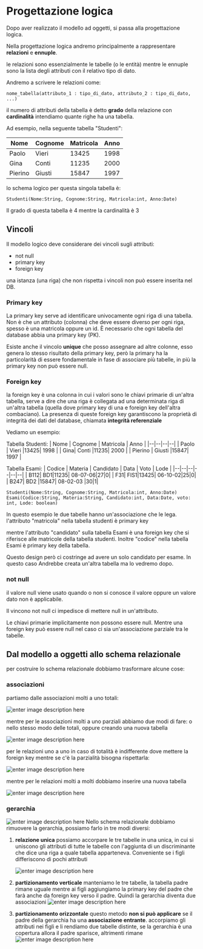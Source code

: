 ﻿# Progettazione logica

Dopo aver realizzato il modello ad oggetti, si passa alla progettazione logica.

Nella progettazione logica andremo principalmente a rappresentare **relazioni** e **ennuple**.

le relazioni sono essenzialmente le tabelle (o le entità) mentre le ennuple sono la lista degli attributi con il relativo tipo di dato.

Andremo a scrivere le relazioni come:

`nome_tabella(attributo_1 : tipo_di_dato, attributo_2 : tipo_di_dato, ...)`

il numero di attributi della tabella è detto **grado** della relazione
con **cardinalità** intendiamo quante righe ha una tabella.


Ad esempio, nella seguente tabella "Studenti":

| Nome | Cognome | Matricola | Anno |
|--|--|--|--|
| Paolo | Vieri |13425| 1998 |
| Gina| Conti |11235| 2000 |
| Pierino | Giusti |15847| 1997 |

lo schema logico per questa singola tabella è:

`Studenti(Nome:String, Cognome:String, Matricola:int, Anno:Date)`

Il grado di questa tabella è 4
mentre la cardinalità è 3


## Vincoli

Il modello logico deve considerare dei vincoli sugli attributi:
- not null
- primary key
- foreign key

una istanza (una riga) che non rispetta i vincoli non può essere inserita nel DB.

### Primary key

La primary key serve ad identificare univocamente ogni riga di una tabella. Non è che un attributo (colonna) che deve essere diverso per ogni riga, spesso è una matricola oppure un id. È necessario che ogni tabella del database abbia una primary key (PK).

Esiste anche il vincolo **unique** che posso assegnare ad altre colonne, esso genera lo stesso risultato della primary key, però la primary ha la particolarità di essere fondamentale in fase di associare più tabelle, in più la primary key non può essere null.

### Foreign key

la foreign key è una colonna in cui i valori sono le chiavi primarie di un'altra tabella, serve a dire che una riga è collegata ad una determinata riga di un'altra tabella (quella dove primary key di una e foreign key dell'altra combaciano).
La presenza di queste foreign key garantiscono la proprietà di integrità dei dati del database, chiamata **integrità referenziale** 


Vediamo un esempio:

Tabella Studenti:
| Nome | Cognome | Matricola | Anno |
|--|--|--|--|
| Paolo | Vieri |13425| 1998 |
| Gina| Conti |11235| 2000 |
| Pierino | Giusti |15847| 1997 |

Tabella Esami:
| Codice | Materia | Candidato | Data | Voto | Lode |
|--|--|--|--|--|--|
| B112| BD1|11235| 08-07-06|27|0|
| F31| FIS1|13425| 06-10-02|25|0|
| B247| BD2 |15847| 08-02-03 |30|1|

`Studenti(Nome:String, Cognome:String, Matricola:int, Anno:Date)`
`Esami(Codice:String, Materia:String, Candidato:int, Data:Date, voto: int, Lode: boolean)`

In questo esempio le due tabelle hanno un'associazione che le lega.
l'attributo "matricola" nella tabella studenti è primary key

mentre l'attributo "candidato" sulla tabella Esami è una foreign key che si riferisce alle matricole della tabella studenti.
Inoltre "codice" nella tabella Esami è primary key della tabella.

Questo design però ci costringe ad avere un solo candidato per esame. In questo caso Andrebbe creata un'altra tabella ma lo vedremo dopo.

### not null

il valore null viene usato quando o non si conosce il valore oppure un valore dato non è applicabile.

Il vincono not null ci impedisce di mettere null in un'attributo.

Le chiavi primarie implicitamente non possono essere null.
Mentre una foreign key può essere null nel caso ci sia un'associazione parziale tra le tabelle.

## Dal modello a oggetti allo schema relazionale

per costruire lo schema relazionale dobbiamo trasformare alcune cose:

### associazioni

partiamo dalle associazioni molti a uno totali:

![enter image description here](https://i.ibb.co/F7w80tD/n-1-tot.png)

mentre per le associazioni molti a uno parziali abbiamo due modi di fare: o nello stesso modo delle totali, oppure creando una nuova tabella

![enter image description here](https://i.ibb.co/yPnqjKY/n-1-parz.png)

per le relazioni uno a uno in caso di totalità è indifferente dove mettere la foreign key mentre se c'è la parzialità bisogna rispettarla:

![enter image description here](https://i.ibb.co/LYH7dfZ/1-1-parz.png)

mentre per le relazioni molti a molti dobbiamo inserire una nuova tabella

![enter image description here](https://i.ibb.co/pKp3L4X/molti-a-molti.png)


### gerarchia

![enter image description here](https://i.ibb.co/R6N2YVg/gerarchia.png)
Nello schema relazionale dobbiamo rimuovere la gerarchia, possiamo farlo in tre modi diversi:

1. **relazione unica**
	possiamo accorpare le tre tabelle in una unica, in cui si uniscono gli attributi di tutte le tabelle con l'aggiunta di un discriminante che dice una riga a quale tabella apparteneva.
	Conveniente se i figli differiscono di pochi attributi

	![enter image description here](https://i.ibb.co/GFHzQQk/reaz-unica.png)	

2. **partizionamento verticale**
	manteniamo le tre tabelle, la tabella padre rimane uguale mentre ai figli aggiungiamo la primary key del padre che farà anche da foreign key verso il padre. Quindi la gerarchia diventa due associazioni
	![enter image description here](https://i.ibb.co/Pwr9K7f/part-vert.png)
3. **partizionamento orizzontale**
	questo metodo **non si può applicare** se il padre della gerarchia ha una **associazione entrante**.
	accorpiamo gli attributi nei figli e li rendiamo due tabelle distinte, se la gerarchia è una copertura allora il padre sparisce, altrimenti rimane
	![enter image description here](https://i.ibb.co/qknckbs/part-oriz.png)
